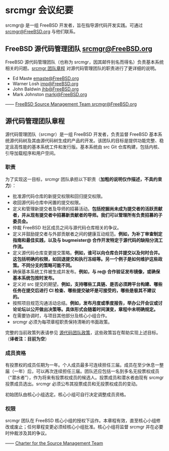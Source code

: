 # srcmgr 会议纪要

srcmgr@ 是一组 FreeBSD 开发者，旨在指导源代码开发实践。可通过 [srcmgr@FreeBSD.org](mailto:srcmgr@FreeBSD.org) 与他们联系。

## FreeBSD 源代码管理团队 [srcmgr@FreeBSD.org](mailto:srcmgr@FreeBSD.org)

FreeBSD 源代码管理团队（也称为 srcmgr，因其邮件别名而得名）负责基本系统相关的问题。[srcmgr 团队章程](https://www.freebsd.org/srcmgr/charter/) 对源代码管理团队的职责进行了更详细的说明。

* Ed Maste [emaste@FreeBSD.org](mailto:emaste@FreeBSD.org)
* Warner Losh [imp@FreeBSD.org](mailto:imp@FreeBSD.org)
* John Baldwin [jhb@FreeBSD.org](mailto:jhb@FreeBSD.org)
* Mark Johnston [markj@FreeBSD.org](mailto:markj@FreeBSD.org)

—— [FreeBSD Source Management Team <srcmgr@FreeBSD.org>](https://www.freebsd.org/administration/#t-srcmgr)

## 源代码管理团队章程

源代码管理团队（srcmgr）是一组 FreeBSD 开发者，负责监督 FreeBSD 基本系统源代码树及其由源代码树生成的产品的开发。该团队的目标是提供功能完整、稳定且高性能的基本系统工件和发行版。基本系统由 src Git 仓库构建，包括内核、引导加载程序和用户空间。

### 职责

为了实现这一目标，srcmgr 团队承担以下职责（**加粗的说明仅作描述，不具约束力**）：

* 批准源代码仓库的新提交权限和回归提交权限。
* 收回源代码仓库中闲置的提交权限。
* 定义和管理新提交者及导师的招募活动。**包括挖掘尚未成为提交者的活跃贡献者，并从现有提交者中招募新贡献者的导师。我们可以管理所有负责招募的子委员会。**
* 仲裁 FreeBSD 社区成员之间与源代码仓库相关的争议。
* 定义并鼓励提交者与外部贡献者之间的健康互动规范。**例如，为补丁审查制定指南和最佳实践，以及与 bugmeister@ 合作开发特定于源代码的缺陷分流工作流。**
* 定义源代码仓库变更提交策略。**例如，谁可以向仓库合并提交以及何时合并。这包括明确的权限，如回退提交和执行冻结等。另一个例子是如何维护这些政策。不同分支的策略可能不同。**
* 确保基本系统工件被生成并发布。**例如，与 re@ 合作验证发布镜像，或确保基本系统包按时发布。**
* 定义对 src 提交的期望。**例如，支持哪些工具链、是否必须跨平台构建、哪些任务在提交后进行 CI 检查、哪些提交破坏是可接受的，哪些是极其不建议的。**
* 按照项目规范沟通活动总结。**例如，发布月度或季度报告，举办公开会议或讨论论坛以公开做出决策等。具体形式会随着时间演变，章程中未明确规定。**
* 在需要协调时，与项目其他部分及核心小组合作。
* srcmgr 必须为每项章程职责保持清晰的书面政策。

完整的当前政策列表请参见 [源代码团队政策](https://www.freebsd.org/srcmgr/policies/)，这些政策旨在帮助实现上述目标。（**译者注：目前为空**）

### 成员资格

有投票权的成员任期为一年。个人成员最多可连续担任三届。成员在至少休息一整届（一年）后，可以再次连续担任三届。团队还应包括一名到多名无投票权成员（“潜水者”），作为将来有投票权成员的候选人。投票成员和潜水者由现有 srcmgr 投票成员选出。srcmgr 必须公布其投票成员和无投票权成员的变动。

初始团队由核心小组选定。核心小组可自行决定调整成员资格。

### 权限

srcmgr 团队在 FreeBSD 核心小组的授权下运作。本章程有效，直至核心小组修改或废止；任何章程变更必须经核心小组批准。核心小组将监督 srcmgr 并在必要时仲裁涉及其的争议。

—— [Charter for the Source Management Team](https://www.freebsd.org/srcmgr/charter/)
